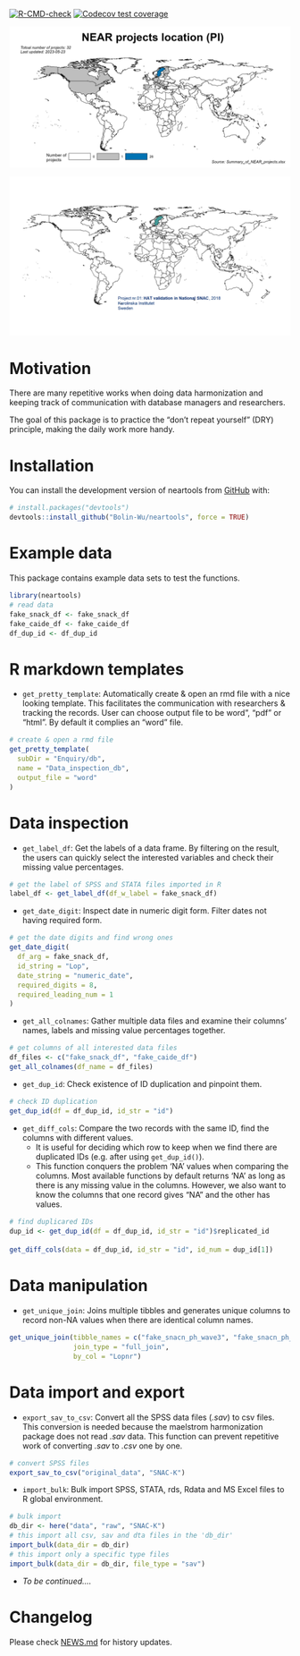 
<!-- README.md is generated from README.Rmd. Please edit that file -->

<!-- badges: start -->
[![R-CMD-check](https://github.com/Bolin-Wu/neartools/actions/workflows/R-CMD-check.yaml/badge.svg)](https://github.com/Bolin-Wu/neartools/actions/workflows/R-CMD-check.yaml)
[![Codecov test
coverage](https://codecov.io/gh/Bolin-Wu/neartools/branch/master/graph/badge.svg)](https://app.codecov.io/gh/Bolin-Wu/neartools?branch=master)
<!-- badges: end -->

![](man/figures/country_map.jpeg)<!-- -->

![](man/figures/project_map_movie.gif)<!-- -->

# Motivation

There are many repetitive works when doing data harmonization and
keeping track of communication with database managers and researchers.

The goal of this package is to practice the “don’t repeat yourself”
(DRY) principle, making the daily work more handy.

# Installation

You can install the development version of neartools from
[GitHub](https://github.com/) with:

``` r
# install.packages("devtools")
devtools::install_github("Bolin-Wu/neartools", force = TRUE)
```

# Example data

This package contains example data sets to test the functions.

``` r
library(neartools)
# read data
fake_snack_df <- fake_snack_df
fake_caide_df <- fake_caide_df
df_dup_id <- df_dup_id
```

# R markdown templates

- `get_pretty_template`: Automatically create & open an rmd file with a
  nice looking template. This facilitates the communication with
  researchers & tracking the records. User can choose output file to be
  word”, “pdf” or “html”. By default it complies an “word” file.

``` r
# create & open a rmd file
get_pretty_template(
  subDir = "Enquiry/db",
  name = "Data_inspection_db",
  output_file = "word"
)
```

# Data inspection

- `get_label_df`: Get the labels of a data frame. By filtering on the
  result, the users can quickly select the interested variables and
  check their missing value percentages.

``` r
# get the label of SPSS and STATA files imported in R
label_df <- get_label_df(df_w_label = fake_snack_df)
```

- `get_date_digit`: Inspect date in numeric digit form. Filter dates not
  having required form.

``` r
# get the date digits and find wrong ones
get_date_digit(
  df_arg = fake_snack_df,
  id_string = "Lop",
  date_string = "numeric_date",
  required_digits = 8,
  required_leading_num = 1
)
```

- `get_all_colnames`: Gather multiple data files and examine their
  columns’ names, labels and missing value percentages together.

``` r
# get columns of all interested data files
df_files <- c("fake_snack_df", "fake_caide_df")
get_all_colnames(df_name = df_files)
```

- `get_dup_id`: Check existence of ID duplication and pinpoint them.

``` r
# check ID duplication
get_dup_id(df = df_dup_id, id_str = "id")
```

- `get_diff_cols`: Compare the two records with the same ID, find the
  columns with different values.
  - It is useful for deciding which row to keep when we find there are
    duplicated IDs (e.g. after using `get_dup_id()`).  
  - This function conquers the problem ‘NA’ values when comparing the
    columns. Most available functions by default returns ‘NA’ as long as
    there is any missing value in the columns. However, we also want to
    know the columns that one record gives “NA” and the other has
    values.

``` r
# find duplicared IDs
dup_id <- get_dup_id(df = df_dup_id, id_str = "id")$replicated_id

get_diff_cols(data = df_dup_id, id_str = "id", id_num = dup_id[1])
```

# Data manipulation

- `get_unique_join`: Joins multiple tibbles and generates unique columns
  to record non-NA values when there are identical column names.

``` r
get_unique_join(tibble_names = c("fake_snacn_ph_wave3", "fake_snacn_ph_fu"),
                join_type = "full_join",
                by_col = "Lopnr")
```

# Data import and export

- `export_sav_to_csv`: Convert all the SPSS data files (*.sav*) to csv
  files. This conversion is needed because the maelstrom harmonization
  package does not read *.sav* data. This function can prevent
  repetitive work of converting *.sav* to *.csv* one by one.

``` r
# convert SPSS files
export_sav_to_csv("original_data", "SNAC-K")
```

- `import_bulk`: Bulk import SPSS, STATA, rds, Rdata and MS Excel files
  to R global environment.

``` r
# bulk import
db_dir <- here("data", "raw", "SNAC-K")
# this import all csv, sav and dta files in the 'db_dir'
import_bulk(data_dir = db_dir)
# this import only a specific type files
import_bulk(data_dir = db_dir, file_type = "sav")
```

- *To be continued….*

# Changelog

Please check
[NEWS.md](https://github.com/Bolin-Wu/neartools/blob/master/NEWS.md) for
history updates.
